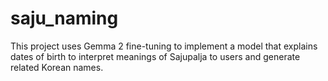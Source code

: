# saju_naming
This project uses Gemma 2 fine-tuning to implement a model that explains dates of birth to interpret meanings of Sajupalja to users and generate related Korean names.
